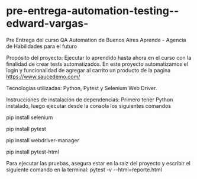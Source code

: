 # pre-entrega-automation-testing--edward-vargas-
Pre Entrega del curso QA Automation de Buenos Aires Aprende - Agencia de Habilidades para el futuro

Propósito del proyecto: Ejecutar lo aprendido hasta ahora en el curso con la finalidad de crear tests automatizados. En este proyecto automatizamos el login y funcionalidad de agregar al carrito un producto de la pagina https://www.saucedemo.com/

Tecnologías utilizadas: Python, Pytest y Selenium Web Driver.

Instrucciones de instalación de dependencias:
Primero tener Python instalado, luego ejecutar desde la consola los siguientes comandos

pip install selenium

pip install pytest

pip install webdriver-manager

pip install pytest-html

Para ejecutar las pruebas, asegura estar en la raiz del proyecto y escribir el siguiente comando en la terminal: pytest -v --html=reporte.html

